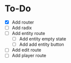 # To-Do

- [x] Add router
- [ ] Add radix
- [ ] Add entity route
  - [ ] Add entity empty state
  - [ ] Add add entity button
- [ ] Add edit route
- [ ] Add player route
